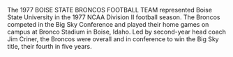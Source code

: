 The 1977 BOISE STATE BRONCOS FOOTBALL TEAM represented Boise State University in the 1977 NCAA Division II football season. The Broncos competed in the Big Sky Conference and played their home games on campus at Bronco Stadium in Boise, Idaho. Led by second-year head coach Jim Criner, the Broncos were overall and in conference to win the Big Sky title, their fourth in five years.
